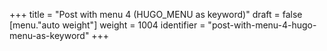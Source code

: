 +++
title = "Post with menu 4 (HUGO_MENU as keyword)"
draft = false
[menu."auto weight"]
  weight = 1004
  identifier = "post-with-menu-4-hugo-menu-as-keyword"
+++
